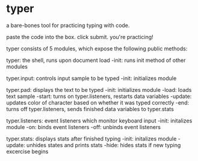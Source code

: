 typer
=====

a bare-bones tool for practicing typing with code.

paste the code into the box. click submit. you're practicing!


typer consists of 5 modules, which expose the following public methods:

typer: the shell, runs upon document load
-init: runs init method of other modules

typer.input: controls input sample to be typed
-init: initializes module

typer.pad: displays the text to be typed
-init: initializes module
-load: loads text sample
-start: turns on typer.listeners, restarts data variables
-update: updates color of character based on whether it was typed correctly
-end: turns off typer.listeners, sends finished data variables to typer.stats

typer.listeners: event listeners which monitor keyboard input
-init: initalizes module
-on: binds event listeners
-off: unbinds event listeners

typer.stats: displays stats after finished typing
-init: initalizes module
-update: unhides states and prints stats
-hide: hides stats if new typing excercise begins


